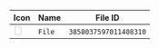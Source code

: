 | Icon | Name | File ID |
| ---  | ---  | ---     |
| ![](File.png) | `File` | `3858037597011408310` |
